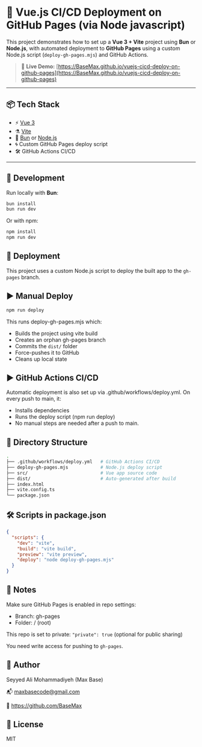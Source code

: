 # 🚀 Vue.js CI/CD Deployment on GitHub Pages (via Node javascript)

This project demonstrates how to set up a **Vue 3 + Vite** project using **Bun** or **Node.js**, with automated deployment to **GitHub Pages** using a custom Node.js script (`deploy-gh-pages.mjs`) and GitHub Actions.

> 📡 **Live Demo:** [https://BaseMax.github.io/vuejs-cicd-deploy-on-github-pages](https://BaseMax.github.io/vuejs-cicd-deploy-on-github-pages)

---

## 📦 Tech Stack

- ⚡ [Vue 3](https://vuejs.org/)
- ⚗️ [Vite](https://vitejs.dev/)
- 🧪 [Bun](https://bun.sh/) or [Node.js](https://nodejs.org/)
- 🌀 Custom GitHub Pages deploy script
- 🛠 GitHub Actions CI/CD

---

## 🧪 Development

Run locally with **Bun**:

```bash
bun install
bun run dev
```

Or with npm:

```bash
npm install
npm run dev
```

## 🚀 Deployment

This project uses a custom Node.js script to deploy the built app to the `gh-pages` branch.

## ▶ Manual Deploy

```bash
npm run deploy
```

This runs deploy-gh-pages.mjs which:

- Builds the project using vite build
- Creates an orphan gh-pages branch
- Commits the `dist/` folder
- Force-pushes it to GitHub
- Cleans up local state

## ▶ GitHub Actions CI/CD

Automatic deployment is also set up via .github/workflows/deploy.yml. On every push to main, it:

- Installs dependencies
- Runs the deploy script (npm run deploy)
- No manual steps are needed after a push to main.

## 📁 Directory Structure

```bash
.
├── .github/workflows/deploy.yml   # GitHub Actions CI/CD
├── deploy-gh-pages.mjs            # Node.js deploy script
├── src/                           # Vue app source code
├── dist/                          # Auto-generated after build
├── index.html
├── vite.config.ts
└── package.json
```

## 🛠 Scripts in package.json

```json
{
  "scripts": {
    "dev": "vite",
    "build": "vite build",
    "preview": "vite preview",
    "deploy": "node deploy-gh-pages.mjs"
  }
}
```

## 🔐 Notes

Make sure GitHub Pages is enabled in repo settings:

- Branch: gh-pages
- Folder: / (root)

This repo is set to private: `"private": true` (optional for public sharing)

You need write access for pushing to `gh-pages`.

## 👤 Author

Seyyed Ali Mohammadiyeh (Max Base)

📬 maxbasecode@gmail.com

🔗 https://github.com/BaseMax

## 🪪 License

MIT
